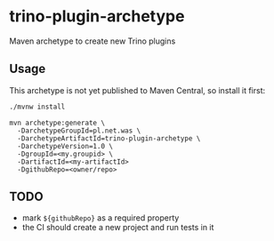 # trino-plugin-archetype

Maven archetype to create new Trino plugins

## Usage

This archetype is not yet published to Maven Central, so install it first:

```bash
./mvnw install
```

```
mvn archetype:generate \
  -DarchetypeGroupId=pl.net.was \
  -DarchetypeArtifactId=trino-plugin-archetype \
  -DarchetypeVersion=1.0 \
  -DgroupId=<my.groupid> \
  -DartifactId=<my-artifactId>
  -DgithubRepo=<owner/repo>
```

## TODO

* mark `${githubRepo}` as a required property
* the CI should create a new project and run tests in it
